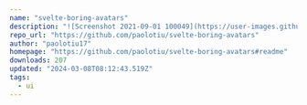 ```yaml
---
name: "svelte-boring-avatars"
description: "![Screenshot 2021-09-01 100049](https://user-images.githubusercontent.com/61054234/131599513-98c3c763-9839-4539-8c83-0a3be137f59a.png)"
repo_url: "https://github.com/paolotiu/svelte-boring-avatars"
author: "paolotiu17"
homepage: "https://github.com/paolotiu/svelte-boring-avatars#readme"
downloads: 207
updated: "2024-03-08T08:12:43.519Z"
tags: 
  - ui
---
```

